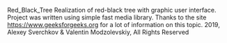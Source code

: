 Red_Black_Tree
Realization of red-black tree with graphic user interface.
Project was written using simple fast media library.
Thanks to the site https://www.geeksforgeeks.org for a lot of information on this topic.
2019, Alexey Sverchkov & Valentin Modzolevskiy, All Rights Reserved
